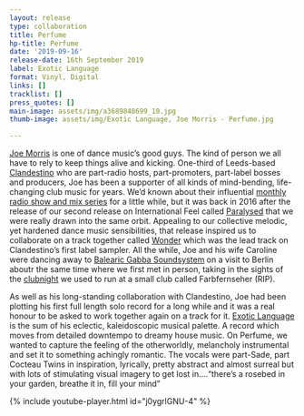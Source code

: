 ```yaml
---
layout: release
type: collaboration
title: Perfume
hp-title: Perfume
date: '2019-09-16'
release-date: 16th September 2019
label: Exotic Language
format: Vinyl, Digital
links: []
tracklist: []
press_quotes: []
main-image: assets/img/a3689848699_10.jpg
thumb-image: assets/img/Exotic Language, Joe Morris - Perfume.jpg

---
```

[Joe Morris](https://joemorrismusic.bandcamp.com/) is one of dance music’s good guys. The kind of person we all have to rely to keep things alive and kicking. One-third of Leeds-based [Clandestino](https://www.clandestino.co.uk/site/) who are part-radio hosts, part-promoters, part-label bosses and producers, Joe has been a supporter of all kinds of mind-bending, life-changing club music for years. We’d known about their influential [monthly radio show and mix series](https://soundcloud.com/clandestinomusic) for a little while, but it was back in 2016 after the release of our second release on International Feel called [Paralysed](https://www.youtube.com/watch?v=RMjq6V_DKXo&t=29s) that we were really drawn into the same orbit. Appealing to our collective melodic, yet hardened dance music sensibilities, that release inspired us to collaborate on a track together called [Wonder](https://www.youtube.com/watch?v=G8sM-39sz9Y) which was the lead track on Clandestino’s first label sampler. All the while, Joe and his wife Caroline were dancing away to [Balearic Gabba Soundsystem](https://www.facebook.com/balearicgabbasoundsystem/) on a visit to Berlin aboutr the same time where we first met in person, taking in the sights of the [clubnight](https://www.residentadvisor.net/events/799341) we used to run at a small club called Farbfernseher (RIP).

As well as his long-standing collaboration with Clandestino, Joe had been plotting his first full length solo record for a long while and it was a real honour to be asked to work together again on a track for it. [Exotic Language](https://joemorrismusic.bandcamp.com/album/exotic-language) is the sum of his eclectic, kaleidoscopic musical palette. A record which moves from detailed downtempo to dreamy house music. On Perfume, we wanted to capture the feeling of the otherworldly, melancholy instrumental and set it to something achingly romantic. The vocals were part-Sade, part Cocteau Twins in inspiration, lyrically, pretty abstract and almost surreal but with lots of stimulating visual imagery to get lost in….“there’s a rosebed in your garden, breathe it in, fill your mind”

{% include youtube-player.html id="j0ygrlGNU-4" %}